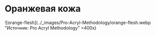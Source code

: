 # Оранжевая кожа

![orange-flesh](../_images/Pro-Acryl-Methodology/orange-flesh.webp "Источник: Pro Acryl Methodology" =400x)